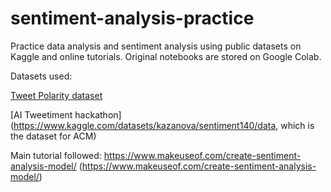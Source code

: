 # sentiment-analysis-practice
Practice data analysis and sentiment analysis using public datasets on Kaggle and online tutorials. 
Original notebooks are stored on Google Colab.

Datasets used:

[Tweet Polarity dataset](https://www.kaggle.com/datasets/abhi8923shriv/sentiment-analysis-dataset)

[AI Tweetiment hackathon](https://www.kaggle.com/datasets/kazanova/sentiment140/data, which is the dataset for ACM)

Main tutorial followed:
https://www.makeuseof.com/create-sentiment-analysis-model/ (https://www.makeuseof.com/create-sentiment-analysis-model/)
 
